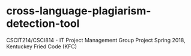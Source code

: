 # cross-language-plagiarism-detection-tool
CSCIT214/CSCI814 - IT Project Management Group Project Spring 2018, Kentuckey Fried Code (KFC)
